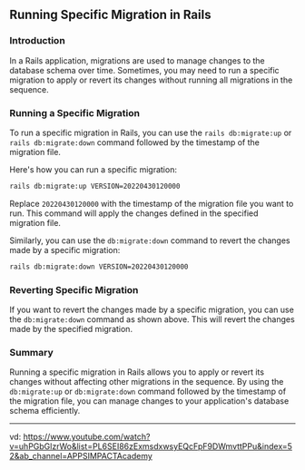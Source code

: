 ## Running Specific Migration in Rails

### Introduction

In a Rails application, migrations are used to manage changes to the database schema over time. Sometimes, you may need to run a specific migration to apply or revert its changes without running all migrations in the sequence.

### Running a Specific Migration

To run a specific migration in Rails, you can use the `rails db:migrate:up` or `rails db:migrate:down` command followed by the timestamp of the migration file.

Here's how you can run a specific migration:

```bash
rails db:migrate:up VERSION=20220430120000
```

Replace `20220430120000` with the timestamp of the migration file you want to run. This command will apply the changes defined in the specified migration file.

Similarly, you can use the `db:migrate:down` command to revert the changes made by a specific migration:

```bash
rails db:migrate:down VERSION=20220430120000
```

### Reverting Specific Migration

If you want to revert the changes made by a specific migration, you can use the `db:migrate:down` command as shown above. This will revert the changes made by the specified migration.

### Summary

Running a specific migration in Rails allows you to apply or revert its changes without affecting other migrations in the sequence. By using the `db:migrate:up` or `db:migrate:down` command followed by the timestamp of the migration file, you can manage changes to your application's database schema efficiently.

---

vd:
https://www.youtube.com/watch?v=uhPGbGlzrWo&list=PL6SEI86zExmsdxwsyEQcFpF9DWmvttPPu&index=52&ab_channel=APPSIMPACTAcademy